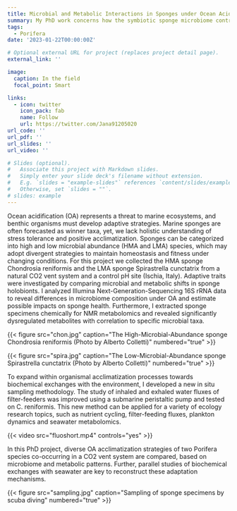 ```yaml
---
title: Microbial and Metabolic Interactions in Sponges under Ocean Acidification
summary: My PhD work concerns how the symbiotic sponge microbiome contributes to adaptive strategies to cope with environmental stressors, such as anthropogenic ocean acidification.
tags:
  - Porifera
date: '2023-01-22T00:00:00Z'

# Optional external URL for project (replaces project detail page).
external_link: ''

image:
  caption: In the field
  focal_point: Smart

links:
  - icon: twitter
    icon_pack: fab
    name: Follow
    url: https://twitter.com/Jana91205020
url_code: ''
url_pdf: ''
url_slides: ''
url_video: ''

# Slides (optional).
#   Associate this project with Markdown slides.
#   Simply enter your slide deck's filename without extension.
#   E.g. `slides = "example-slides"` references `content/slides/example-slides.md`.
#   Otherwise, set `slides = ""`.
# slides: example
---
```


Ocean acidification (OA) represents a threat to marine ecosystems, and benthic organisms must develop adaptive strategies. Marine sponges are often forecasted as winner taxa, yet, we lack holistic understanding of stress tolerance and positive acclimatization. Sponges can be categorized into high and low microbial abundance (HMA and LMA) species, which may adopt divergent strategies to maintain homeostasis and fitness under changing conditions. 
For this project we collected the HMA sponge Chondrosia reniformis and the LMA sponge Spirastrella cunctatrix from a natural CO2 vent system and a control pH site (Ischia, Italy). Adaptive traits were investigated by comparing microbial and metabolic shifts in sponge holobionts. I analyzed Illumina Next-Generation-Sequencing 16S rRNA data to reveal differences in microbiome composition under OA and estimate possible impacts on sponge health. Furthermore, I extracted sponge specimens chemically for NMR metabolomics and revealed significantly dysregulated metabolites with correlation to specific microbial taxa.

{{< figure src="chon.jpg" caption="The High-Microbial-Abundance sponge Chondrosia reniformis (Photo by Alberto Colletti)" numbered="true" >}}

{{< figure src="spira.jpg" caption="The Low-Microbial-Abundance sponge Spirastrella cunctatrix (Photo by Alberto Colletti)" numbered="true" >}}

To expand within organismal acclimatization processes towards biochemical exchanges with the environment, I developed a new in situ sampling methodology. The study of inhaled and exhaled water fluxes of filter-feeders was improved using a submarine peristaltic pump and tested on C. reniformis. This new method can be applied for a variety of ecology research topics, such as nutrient cycling, filter-feeding fluxes, plankton dynamics and seawater metabolomics.

{{< video src="fluoshort.mp4" controls="yes" >}}


In this PhD project, diverse OA acclimatization strategies of two Porifera species co-occurring in a CO2 vent system are compared, based on microbiome and metabolic patterns. Further, parallel studies of biochemical exchanges with seawater are key to reconstruct these adaptation mechanisms.

{{< figure src="sampling.jpg" caption="Sampling of sponge specimens by scuba diving" numbered="true" >}}